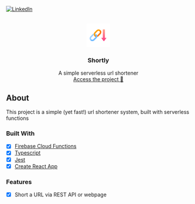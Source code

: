 <div id="top"></div>

[![LinkedIn][linkedin-shield]][linkedin-url]

<!-- PROJECT LOGO -->
<br />
<div align="center">
  <a href="https://github.com/mhbarros/shortly">
    <img src="icons/icon.png" alt="Logo" width="64" height="64">
  </a>

  <h3 align="center">Shortly</h3>

  <p align="center">
    A simple serverless url shortener <br/>
    <a href=''>Access the project 🔗</a>
  </p>
</div>

<!-- ABOUT THE PROJECT -->

## About

This project is a simple (yet fast!) url shortener system, built with serverless functions

### Built With

- [x] [Firebase Cloud Functions](https://firebase.google.com/docs/functions)
- [x] [Typescript](https://firebase.google.com/docs/functions)
- [x] [Jest](https://jestjs.io/)
- [x] [Create React App](https://create-react-app.dev/)
### Features
- [x] Short a URL via REST API or webpage

[contributors-shield]: https://img.shields.io/github/contributors/othneildrew/Best-README-Template.svg?style=for-the-badge
[contributors-url]: https://github.com/othneildrew/Best-README-Template/graphs/contributors
[forks-shield]: https://img.shields.io/github/forks/othneildrew/Best-README-Template.svg?style=for-the-badge
[forks-url]: https://github.com/othneildrew/Best-README-Template/network/members
[stars-shield]: https://img.shields.io/github/stars/othneildrew/Best-README-Template.svg?style=for-the-badge
[stars-url]: https://github.com/othneildrew/Best-README-Template/stargazers
[issues-shield]: https://img.shields.io/github/issues/othneildrew/Best-README-Template.svg?style=for-the-badge
[issues-url]: https://github.com/othneildrew/Best-README-Template/issues
[license-shield]: https://img.shields.io/github/license/othneildrew/Best-README-Template.svg?style=for-the-badge
[license-url]: https://github.com/othneildrew/Best-README-Template/blob/master/LICENSE.txt
[linkedin-shield]: https://img.shields.io/badge/-LinkedIn-black.svg?style=for-the-badge&logo=linkedin&colorB=555
[linkedin-url]: https://linkedin.com/in/mhbarros
[product-screenshot]: images/screenshot.png
